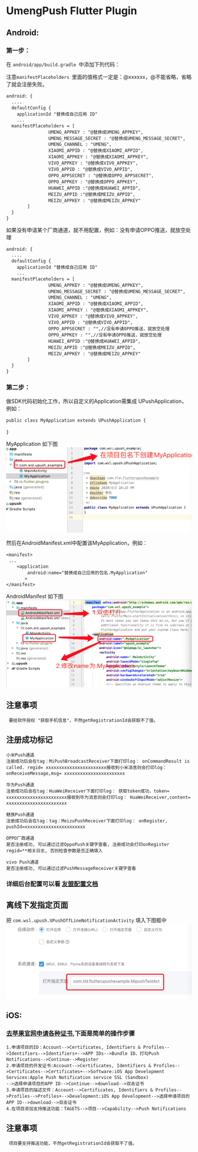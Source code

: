 # UmengPush Flutter Plugin


## Android:
### 第一步：
在 `android/app/build.gradle `中添加下列代码：

注意`manifestPlaceholders `里面的值格式一定是：@xxxxxx，@不能省略，省略了就会注册失败。

```
android: {
  ....
  defaultConfig {
    applicationId "替换成自己应用 ID"
    ...
  manifestPlaceholders = [
                UMENG_APPKEY : "@替换成UMENG_APPKEY",
                UMENG_MESSAGE_SECRET : "@替换成UMENG_MESSAGE_SECRET",
                UMENG_CHANNEL : "UMENG",
                XIAOMI_APPID : "@替换成XIAOMI_APPID",
                XIAOMI_APPKEY : "@替换成XIAOMI_APPKEY",
                VIVO_APPKEY : "@替换成VIVO_APPKEY",
                VIVO_APPID : "@替换成VIVO_APPID",
                OPPO_APPSECRET : "@替换成OPPO_APPSECRET",
                OPPO_APPKEY : "@替换成OPPO_APPKEY",
                HUAWEI_APPID :"@替换成HUAWEI_APPID",
                MEIZU_APPID :"@替换成MEIZU_APPID",
                MEIZU_APPKEY : "@替换成MEIZU_APPKEY"
        ]
  }
}
```

如果没有申请某个厂商通道，就不用配置，例如：没有申请OPPO推送，就放空处理

```
android: {
  ....
  defaultConfig {
    applicationId "替换成自己应用 ID"
    ...
  manifestPlaceholders = [
                UMENG_APPKEY : "@替换成UMENG_APPKEY",
                UMENG_MESSAGE_SECRET : "@替换成UMENG_MESSAGE_SECRET",
                UMENG_CHANNEL : "UMENG",
                XIAOMI_APPID : "@替换成XIAOMI_APPID",
                XIAOMI_APPKEY : "@替换成XIAOMI_APPKEY",
                VIVO_APPKEY : "@替换成VIVO_APPKEY",
                VIVO_APPID : "@替换成VIVO_APPID",
                OPPO_APPSECRET : "",//没有申请OPPO推送，就放空处理
                OPPO_APPKEY : "",//没有申请OPPO推送，就放空处理
                HUAWEI_APPID :"@替换成HUAWEI_APPID",
                MEIZU_APPID :"@替换成MEIZU_APPID",
                MEIZU_APPKEY : "@替换成MEIZU_APPKEY"
        ]
  }
}
```

### 第二步：


做SDK代码初始化工作，所以自定义的Application需集成 UPushApplication，例如：
```
public class MyApplication extends UPushApplication {

}
```
MyApplication 如下图
![avatar](Image/myapplication.png)




然后在AndroidManifest.xml中配置该MyApplication，例如：

```
<manifest>
 ...
    <application
        android:name="替换成自己应用的包名.MyApplication"
       >
</manifest>
```


 AndroidManifest 如下图
![avatar](Image/androidmanifest.png)


## 注意事项 

```
 要给软件授权 "获取手机信息"，不然getRegistrationId会获取不了值。
```

## 注册成功标记
```
小米Push通道
注册成功后会在tag：MiPushBroadcastReceiver下面打印log： onCommandResult is called. regid= xxxxxxxxxxxxxxxxxxxxxxx接收到小米消息则会打印log： onReceiveMessage,msg= xxxxxxxxxxxxxxxxxxxxxxx
```

```
华为Push通道
注册成功后会在tag：HuaWeiReceiver下面打印log： 获取token成功，token= xxxxxxxxxxxxxxxxxxxxxxx接收到华为消息则会打印log： HuaWeiReceiver,content= xxxxxxxxxxxxxxxxxxxxxxx

```

```
魅族Push通道
注册成功后会在tag：tag：MeizuPushReceiver下面打印log： onRegister, pushId=xxxxxxxxxxxxxxxxxxxxxxx
```

```
OPPO厂商通道
是否注册成功, 可以通过过滤OppoPush关键字查看, 注册成功会打印onRegister regid=**相关日志, 否则检查参数是否正确填入
```

```
vivo Push通道
是否注册成功, 可以通过过滤PushMessageReceiver关键字查看
```
### 详细后台配置可以看 [友盟配置文档](https://developer.umeng.com/docs/67966/detail/98589)


## 离线下发指定页面
把 `com.wsl.upush.UPushOffLineNotificationActivity` 填入下图框中
![avatar](Image/umeng_push.png)


## iOS: 
### [去苹果官网申请各种证书](https://developer.apple.com/),下面是简单的操作步骤
```
1.申请项目的ID：Account-->Certificates, Identifiers & Profiles-->Identifiers-->Identifiers+-->APP IDs-->Bundle ID、打勾Push Notifications-->Continue-->Register
2.申请项目的开发证书:Account-->Certificates, Identifiers & Profiles-->Certificates-->Certificates+-->Software:iOS App Development  Services:Apple Push Notification service SSL (Sandbox)
-->选择申请项目的APP ID-->Continue-->download-->双击证书
3.申请项目的描述文件：Account-->Certificates, Identifiers & Profiles-->Profiles-->Profiles+-->Development:iOS App Development-->选择申请项目的APP ID-->download-->双击证书
4.在项目添加支持推送功能：TAGETS-->项目-->Capability-->Push Notifications
```
## 注意事项 
```
 项目要支持推送功能，不然getRegistrationId会获取不了值。
```

